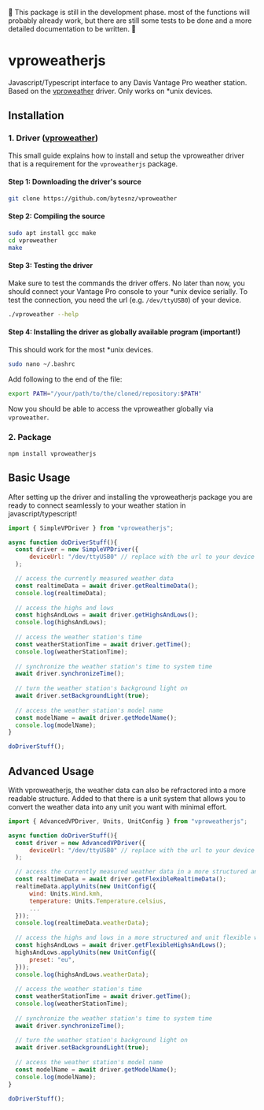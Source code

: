 🔴 This package is still in the development phase. most of the functions will probably already work, but there are still some tests to be done and a more detailed documentation to be written. 🔴

# vproweatherjs
Javascript/Typescript interface to any Davis Vantage Pro weather station. Based on the [vproweather](https://github.com/bytesnz/vproweather) driver.
Only works on *unix devices.

## Installation
### 1. Driver ([vproweather](https://github.com/bytesnz/vproweather))
This small guide explains how to install and setup the vproweather driver that is a requirement for the `vproweatherjs` package. 
#### Step 1: Downloading the driver's source
```sh
git clone https://github.com/bytesnz/vproweather
```
#### Step 2: Compiling the source
```sh
sudo apt install gcc make
cd vproweather
make
```
#### Step 3: Testing the driver
Make sure to test the commands the driver offers. No later than now, you should connect your Vantage Pro console to your *unix device serially.
To test the connection, you need the url (e.g. `/dev/ttyUSB0`) of your device.
```sh
./vproweather --help
```
#### Step 4: Installing the driver as globally available program (important!)<br>
This should work for the most *unix devices.
```sh
sudo nano ~/.bashrc
```
Add following to the end of the file:
```sh
export PATH="/your/path/to/the/cloned/repository:$PATH"
```
Now you should be able to access the vproweather globally via `vproweather`.
### 2. Package
```
npm install vproweatherjs
```
## Basic Usage
After setting up the driver and installing the vproweatherjs package you are ready to connect seamlessly to your weather station in javascript/typescript!
```javascript
import { SimpleVPDriver } from "vproweatherjs";

async function doDriverStuff(){
  const driver = new SimpleVPDriver({
      deviceUrl: "/dev/ttyUSB0" // replace with the url to your device
  );

  // access the currently measured weather data
  const realtimeData = await driver.getRealtimeData();
  console.log(realtimeData);
  
  // access the highs and lows
  const highsAndLows = await driver.getHighsAndLows();
  console.log(highsAndLows);
  
  // access the weather station's time
  const weatherStationTime = await driver.getTime();
  console.log(weatherStationTime);
  
  // synchronize the weather station's time to system time
  await driver.synchronizeTime();
  
  // turn the weather station's background light on
  await driver.setBackgroundLight(true);
  
  // access the weather station's model name
  const modelName = await driver.getModelName();
  console.log(modelName);
}

doDriverStuff();
```
## Advanced Usage
With vproweatherjs, the weather data can also be refractored into a more readable structure.
Added to that there is a unit system that allows you to convert the weather data into any unit you want with minimal effort.
```javascript
import { AdvancedVPDriver, Units, UnitConfig } from "vproweatherjs";

async function doDriverStuff(){
  const driver = new AdvancedVPDriver({
      deviceUrl: "/dev/ttyUSB0" // replace with the url to your device
  );

  // access the currently measured weather data in a more structured and unit flexible way
  const realtimeData = await driver.getFlexibleRealtimeData();
  realtimeData.applyUnits(new UnitConfig({
      wind: Units.Wind.kmh,
      temperature: Units.Temperature.celsius,
      ...
  }));
  console.log(realtimeData.weatherData);
  
  // access the highs and lows in a more structured and unit flexible way
  const highsAndLows = await driver.getFlexibleHighsAndLows();
  highsAndLows.applyUnits(new UnitConfig({
      preset: "eu",
  }));
  console.log(highsAndLows.weatherData);
  
  // access the weather station's time
  const weatherStationTime = await driver.getTime();
  console.log(weatherStationTime);
  
  // synchronize the weather station's time to system time
  await driver.synchronizeTime();
  
  // turn the weather station's background light on
  await driver.setBackgroundLight(true);
  
  // access the weather station's model name
  const modelName = await driver.getModelName();
  console.log(modelName);
}

doDriverStuff();
```
